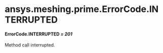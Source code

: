 <a id="ansys-meshing-prime-errorcode-interrupted"></a>

# ansys.meshing.prime.ErrorCode.INTERRUPTED

<a id="ansys.meshing.prime.ErrorCode.INTERRUPTED"></a>

#### ErrorCode.INTERRUPTED *= 201*

Method call interrupted.

<!-- !! processed by numpydoc !! -->
